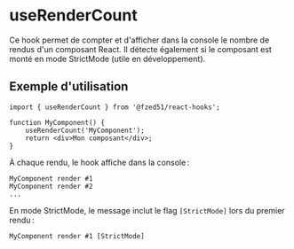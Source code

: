 # useRenderCount

Ce hook permet de compter et d'afficher dans la console le nombre de rendus d'un composant React. Il détecte également si le composant est monté en mode StrictMode (utile en développement).

## Exemple d'utilisation

```tsx
import { useRenderCount } from '@fzed51/react-hooks';

function MyComponent() {
	useRenderCount('MyComponent');
	return <div>Mon composant</div>;
}
```

À chaque rendu, le hook affiche dans la console :

```
MyComponent render #1
MyComponent render #2
...
```

En mode StrictMode, le message inclut le flag `[StrictMode]` lors du premier rendu :

```
MyComponent render #1 [StrictMode]
```
